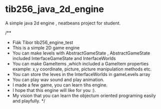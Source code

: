 # tib256_java_2d_engine
A simple java 2d engine , neatbeans project for student.

/**
 * Fiák Tibor tib256_engine_test
 * This is a simple 2D game engine
 * You can make levels with AbstractGameState , AbstractGameState included InterfaceGameState and InterfaceWorlds
 * You can make GameItems ,which included a GameItem properties example: x,y coordinate, picture, picture manipulation methods etc. 
 * You can store the leves in the InterfaceWorlds in gameLevels array
 * You can play wav sound and play animation.
 * I made a few game, you can learn tihs engine.
 * I hope that this engine will like for you :).
 * My vision that you can learn the objectum oriented programing easily and playfully.
 */
